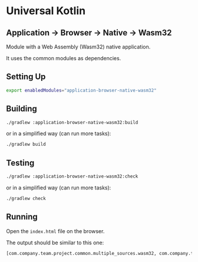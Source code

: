 # Universal Kotlin

## Application -> Browser -> Native -> Wasm32

Module with a Web Assembly (Wasm32) native application.

It uses the common modules as dependencies.

<!--
## Screenshot

## Architecture

### Targets

### Source Sets
-->

## Setting Up

```bash
export enabledModules="application-browser-native-wasm32"
```

## Building

```bash
./gradlew :application-browser-native-wasm32:build
```

or in a simplified way (can run more tasks):

```bash
./gradlew build
```

## Testing

```bash
./gradlew :application-browser-native-wasm32:check
```

or in a simplified way (can run more tasks):

```bash
./gradlew check
```

## Running

Open the `index.html` file on the browser.

The output should be similar to this one:

```bash
[com.company.team.project.common.multiple_sources.wasm32, com.company.team.project.common.single_source.linux_arm32_hfp.common, com.company.team.project.application.browser.native_.wasm32]
```

<!-- Fix documentation
## Running

Start Webpack development server:

```bash
./gradlew :application-browser-native-wasm32:run
```

or in a simplified way (can run more tasks):

```bash
./gradlew run
```

Checking the application:

Go to the url provided after running the `run` command. The default one is:

- [http://localhost:3101/](http://localhost:3101/)

Stop Webpack development server:

```bash
./gradlew :application-browser-native-wasm32:stop
```

or in a simplified way (can run more tasks):

```bash
./gradlew stop
```
-->
